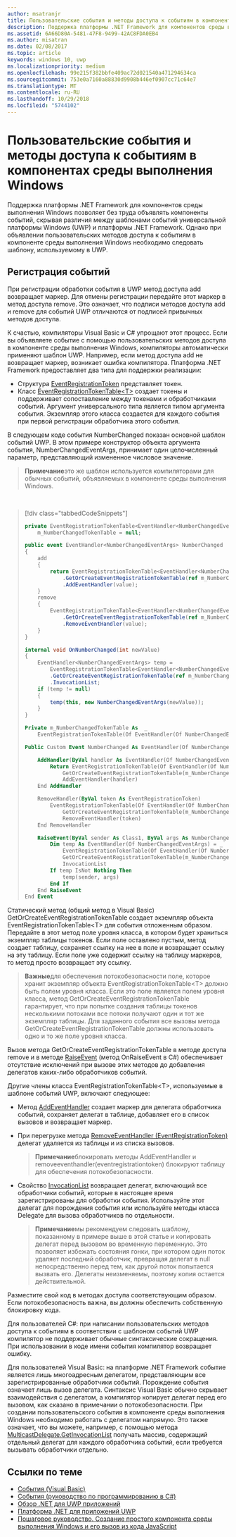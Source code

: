```yaml
---
author: msatranjr
title: Пользовательские события и методы доступа к событиям в компонентах среды выполнения Windows
description: Поддержка платформы .NET Framework для компонентов среды выполнения Windows позволяет без труда объявлять компоненты событий, скрывая различия между шаблонами событий универсальной платформы Windows (UWP) и платформы .NET Framework.
ms.assetid: 6A66D80A-5481-47F8-9499-42AC8FDA0EB4
ms.author: misatran
ms.date: 02/08/2017
ms.topic: article
keywords: windows 10, uwp
ms.localizationpriority: medium
ms.openlocfilehash: 99e215f382bbfe409ac72d021540a471294634ca
ms.sourcegitcommit: 753e0a7160a88830d9908b446ef0907cc71c64e7
ms.translationtype: MT
ms.contentlocale: ru-RU
ms.lasthandoff: 10/29/2018
ms.locfileid: "5744102"
---
```

# <a name="custom-events-and-event-accessors-in-windows-runtime-components"></a>Пользовательские события и методы доступа к событиям в компонентах среды выполнения Windows



Поддержка платформы .NET Framework для компонентов среды выполнения Windows позволяет без труда объявлять компоненты событий, скрывая различия между шаблонами событий универсальной платформы Windows (UWP) и платформы .NET Framework. Однако при объявлении пользовательских методов доступа к событиям в компоненте среды выполнения Windows необходимо следовать шаблону, используемому в UWP.

## <a name="registering-events"></a>Регистрация событий


При регистрации обработки события в UWP метод доступа add возвращает маркер. Для отмены регистрации передайте этот маркер в метод доступа remove. Это означает, что подписи методов доступа add и remove для событий UWP отличаются от подписей привычных методов доступа.

К счастью, компиляторы Visual Basic и C# упрощают этот процесс. Если вы объявляете событие с помощью пользовательских методов доступа в компоненте среды выполнения Windows, компиляторы автоматически применяют шаблон UWP. Например, если метод доступа add не возвращает маркер, возникает ошибка компилятора. Платформа .NET Framework предоставляет два типа для поддержки реализации:

-   Структура [EventRegistrationToken](https://msdn.microsoft.com/library/windows/apps/windows.foundation.eventregistrationtoken.aspx) представляет токен.
-   Класс [EventRegistrationTokenTable&lt;T&gt;](https://msdn.microsoft.com/library/hh138412.aspx) создает токены и поддерживает сопоставление между токенами и обработчиками событий. Аргумент универсального типа является типом аргумента события. Экземпляр этого класса создается для каждого события при первой регистрации обработчика этого события.

В следующем коде события NumberChanged показан основной шаблон событий UWP. В этом примере конструктор объекта аргумента события, NumberChangedEventArgs, принимает один целочисленный параметр, представляющий измененное числовое значение.

> **Примечание**это же шаблон используется компиляторами для обычных событий, объявляемых в компоненте среды выполнения Windows.

 
> [!div class="tabbedCodeSnippets"]
> ```csharp
> private EventRegistrationTokenTable<EventHandler<NumberChangedEventArgs>>
>     m_NumberChangedTokenTable = null;
>
> public event EventHandler<NumberChangedEventArgs> NumberChanged
> {
>     add
>     {
>         return EventRegistrationTokenTable<EventHandler<NumberChangedEventArgs>>
>             .GetOrCreateEventRegistrationTokenTable(ref m_NumberChangedTokenTable)
>             .AddEventHandler(value);
>     }
>     remove
>     {
>         EventRegistrationTokenTable<EventHandler<NumberChangedEventArgs>>
>             .GetOrCreateEventRegistrationTokenTable(ref m_NumberChangedTokenTable)
>             .RemoveEventHandler(value);
>     }
> }
>
> internal void OnNumberChanged(int newValue)
> {
>     EventHandler<NumberChangedEventArgs> temp =
>         EventRegistrationTokenTable<EventHandler<NumberChangedEventArgs>>
>         .GetOrCreateEventRegistrationTokenTable(ref m_NumberChangedTokenTable)
>         .InvocationList;
>     if (temp != null)
>     {
>         temp(this, new NumberChangedEventArgs(newValue));
>     }
> }
> ```
> ```vb
> Private m_NumberChangedTokenTable As  _
>     EventRegistrationTokenTable(Of EventHandler(Of NumberChangedEventArgs))
>
> Public Custom Event NumberChanged As EventHandler(Of NumberChangedEventArgs)
>
>     AddHandler(ByVal handler As EventHandler(Of NumberChangedEventArgs))
>         Return EventRegistrationTokenTable(Of EventHandler(Of NumberChangedEventArgs)).
>             GetOrCreateEventRegistrationTokenTable(m_NumberChangedTokenTable).
>             AddEventHandler(handler)
>     End AddHandler
>
>     RemoveHandler(ByVal token As EventRegistrationToken)
>         EventRegistrationTokenTable(Of EventHandler(Of NumberChangedEventArgs)).
>             GetOrCreateEventRegistrationTokenTable(m_NumberChangedTokenTable).
>             RemoveEventHandler(token)
>     End RemoveHandler
>
>     RaiseEvent(ByVal sender As Class1, ByVal args As NumberChangedEventArgs)
>         Dim temp As EventHandler(Of NumberChangedEventArgs) = _
>             EventRegistrationTokenTable(Of EventHandler(Of NumberChangedEventArgs)).
>             GetOrCreateEventRegistrationTokenTable(m_NumberChangedTokenTable).
>             InvocationList
>         If temp IsNot Nothing Then
>             temp(sender, args)
>         End If
>     End RaiseEvent
> End Event
> ```

Статический метод (общий метод в Visual Basic) GetOrCreateEventRegistrationTokenTable создает экземпляр объекта EventRegistrationTokenTable&lt;T&gt; для события отложенным образом. Передайте в этот метод поле уровня класса, в котором будет храниться экземпляр таблицы токенов. Если поле оставлено пустым, метод создает таблицу, сохраняет ссылку на нее в поле и возвращает ссылку на эту таблицу. Если поле уже содержит ссылку на таблицу маркеров, то метод просто возвращает эту ссылку.

> **Важные**для обеспечения потокобезопасности поле, которое хранит экземпляр объекта EventRegistrationTokenTable&lt;T&gt; должно быть полем уровня класса. Если это поле является полем уровня класса, метод GetOrCreateEventRegistrationTokenTable гарантирует, что при попытке создания таблицы токенов несколькими потоками все потоки получают один и тот же экземпляр таблицы. Для заданного события все вызовы метода GetOrCreateEventRegistrationTokenTable должны использовать одно и то же поле уровня класса.

Вызов метода GetOrCreateEventRegistrationTokenTable в методе доступа remove и в методе [RaiseEvent](https://msdn.microsoft.com/library/fwd3bwed.aspx) (метод OnRaiseEvent в C#) обеспечивает отсутствие исключений при вызове этих методов до добавления делегатов каких-либо обработчиков событий.

Другие члены класса EventRegistrationTokenTable&lt;T&gt;, используемые в шаблоне событий UWP, включают следующее:

-   Метод [AddEventHandler](https://msdn.microsoft.com/library/hh138458.aspx) создает маркер для делегата обработчика событий, сохраняет делегат в таблице, добавляет его в список вызовов и возвращает маркер.
-   При перегрузке метода [RemoveEventHandler (EventRegistrationToken)](https://msdn.microsoft.com/library/hh138425.aspx) делегат удаляется из таблицы и из списка вызовов.

    >**Примечание**блокировать методы AddEventHandler и removeeventhandler(eventregistrationtoken) блокируют таблицу для обеспечения потокобезопасности.

-   Свойство [InvocationList](https://msdn.microsoft.com/library/hh138465.aspx) возвращает делегат, включающий все обработчики событий, которые в настоящее время зарегистрированы для обработки события. Используйте этот делегат для порождения события или используйте методы класса Delegate для вызова обработчиков по отдельности.

    >**Примечание**мы рекомендуем следовать шаблону, показанному в примере выше в этой статье и копировать делегат перед вызовом во временную переменную. Это позволяет избежать состояния гонки, при котором один поток удаляет последний обработчик, превращая делегат в null непосредственно перед тем, как другой поток попытается вызвать его. Делегаты неизменяемы, поэтому копия остается действительной.

Разместите свой код в методах доступа соответствующим образом. Если потокобезопасность важна, вы должны обеспечить собственную блокировку кода.

Для пользователей C#: при написании пользовательских методов доступа к событиям в соответствии с шаблоном событий UWP компилятор не поддерживает обычные синтаксические сокращения. При использовании в коде имени события компилятор возвращает ошибку.

Для пользователей Visual Basic: на платформе .NET Framework событие является лишь многоадресным делегатом, представляющим все зарегистрированные обработчики событий. Порождение события означает лишь вызов делегата. Синтаксис Visual Basic обычно скрывает взаимодействия с делегатом, а компилятор копирует делегат перед его вызовом, как сказано в примечании о потокобезопасности. При создании пользовательского события в компоненте среды выполнения Windows необходимо работать с делегатом напрямую. Это также означает, что вы можете, например, с помощью метода [MulticastDelegate.GetInvocationList](https://msdn.microsoft.com/library/system.multicastdelegate.getinvocationlist.aspx) получать массив, содержащий отдельный делегат для каждого обработчика событий, если требуется вызывать обработчики отдельно.

## <a name="related-topics"></a>Ссылки по теме

* [События (Visual Basic)](https://msdn.microsoft.com/library/ms172877.aspx)
* [События (руководство по программированию в C#)](https://msdn.microsoft.com/library/awbftdfh.aspx)
* [Обзор .NET для UWP приложений](https://msdn.microsoft.com/library/windows/apps/xaml/br230302.aspx)
* [Платформа .NET для приложений UWP](https://msdn.microsoft.com/library/windows/apps/xaml/mt185501.aspx)
* [Пошаговое руководство. Создание простого компонента среды выполнения Windows и его вызов из кода JavaScript](walkthrough-creating-a-simple-windows-runtime-component-and-calling-it-from-javascript.md)
